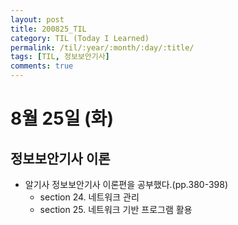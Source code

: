 ```yaml
---
layout: post
title: 200825_TIL
category: TIL (Today I Learned)
permalink: /til/:year/:month/:day/:title/
tags: [TIL, 정보보안기사]
comments: true
---
```

# 8월 25일 (화)

## 정보보안기사 이론
- 알기사 정보보안기사 이론편을 공부했다.(pp.380-398)
  - section 24. 네트워크 관리
  - section 25. 네트워크 기반 프로그램 활용
